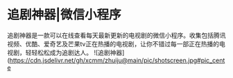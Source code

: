 # 追剧神器|微信小程序
追剧神器是一款可以在线查看每天最新更新的电视剧的微信小程序。收集包括腾讯视频、优酷、爱奇艺及芒果tv正在热播的电视剧，让你不错过每一部正在热播的电视剧，轻轻松松成为追剧达人。
![追剧神器](https://cdn.jsdelivr.net/gh/xcmm/zhuiju@main/pic/shotscreen.jpg#pic_cente
